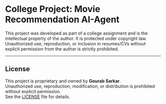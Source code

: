 # College Project: Movie Recommendation AI-Agent

This project was developed as part of a college assignment and is the intellectual property of the author. It is protected under copyright law. Unauthorized use, reproduction, or inclusion in resumes/CVs without explicit permission from the author is strictly prohibited.

---
## License
This project is proprietary and owned by **Gourab Sarkar**.  
Unauthorized use, reproduction, modification, or distribution is prohibited without explicit permission.  
See the [LICENSE](LICENSE) file for details.
